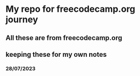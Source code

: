 # My repo for freecodecamp.org journey

## All these are from freecodecamp.org
## keeping these for my own notes
### 28/07/2023
